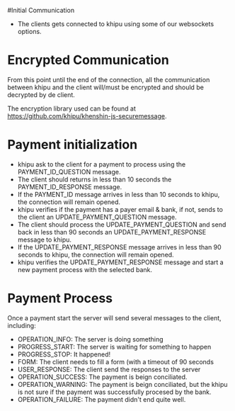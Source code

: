 #Initial Communication

 * The clients gets connected to khipu using some of our websockets options.

# Encrypted Communication

From this point until the end of the connection, all the communication between khipu and the client will/must be encrypted and should be decrypted by de client.

The encryption library used can be found at https://github.com/khipu/khenshin-js-securemessage.
 
# Payment initialization

 * khipu ask to the client for a payment to process using the PAYMENT_ID_QUESTION message.
 * The client should returns in less than 10 seconds the PAYMENT_ID_RESPONSE message.
 * If the PAYMENT_ID message arrives in less than 10 seconds to khipu, the connection will remain opened.
 * khipu verifies if the payment has a payer email & bank, if not, sends to the client an UPDATE_PAYMENT_QUESTION message.
 * The client should process the UPDATE_PAYMENT_QUESTION and send back in less than 90 seconds an UPDATE_PAYMENT_RESPONSE message to khipu.
 * If the UPDATE_PAYMENT_RESPONSE message arrives in less than 90 seconds to khipu, the connection will remain opened.
 * khipu verifies the UPDATE_PAYMENT_RESPONSE message and start a new payment process with the selected bank.

# Payment Process

Once a payment start the server will send several messages to the client, including:

 - OPERATION_INFO: The server is doing something
 - PROGRESS_START: The server is waiting for something to happen
 - PROGRESS_STOP: It happened!
 - FORM: The client needs to fill a form (with a timeout of 90 seconds
 - USER_RESPONSE: The client send the responses to the server
 - OPERATION_SUCCESS: The payment is beign conciliated.
 - OPERATION_WARNING: The payment is beign conciliated, but the khipu is not sure if the payment was successfully procesed by the bank.
 - OPERATION_FAILURE: The payment didn't end quite well.


